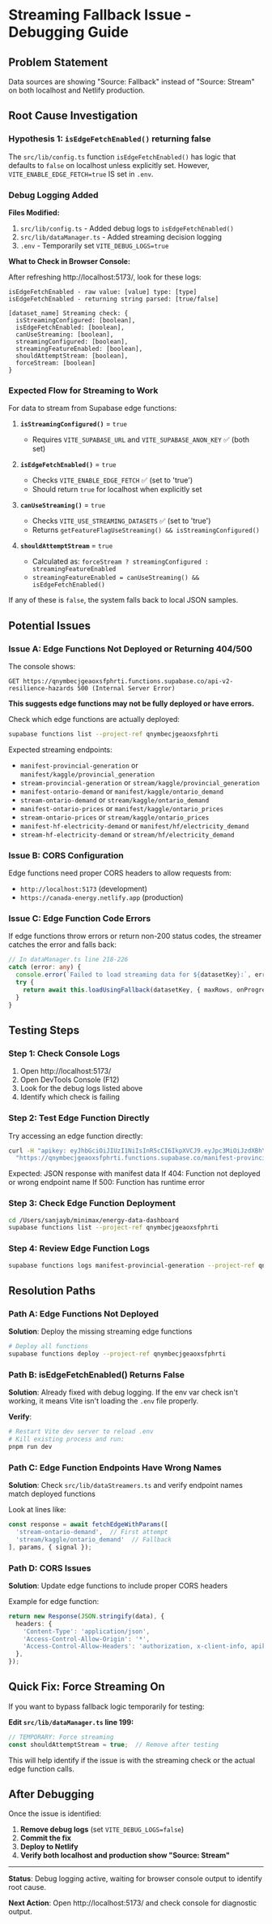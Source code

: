 # Streaming Fallback Issue - Debugging Guide

## Problem Statement

Data sources are showing "Source: Fallback" instead of "Source: Stream" on both localhost and Netlify production.

## Root Cause Investigation

### Hypothesis 1: `isEdgeFetchEnabled()` returning false
The `src/lib/config.ts` function `isEdgeFetchEnabled()` has logic that defaults to `false` on localhost unless explicitly set. However, `VITE_ENABLE_EDGE_FETCH=true` IS set in `.env`.

### Debug Logging Added

**Files Modified:**
1. `src/lib/config.ts` - Added debug logs to `isEdgeFetchEnabled()`
2. `src/lib/dataManager.ts` - Added streaming decision logging
3. `.env` - Temporarily set `VITE_DEBUG_LOGS=true`

**What to Check in Browser Console:**

After refreshing http://localhost:5173/, look for these logs:

```
isEdgeFetchEnabled - raw value: [value] type: [type]
isEdgeFetchEnabled - returning string parsed: [true/false]

[dataset_name] Streaming check: {
  isStreamingConfigured: [boolean],
  isEdgeFetchEnabled: [boolean],
  canUseStreaming: [boolean],
  streamingConfigured: [boolean],
  streamingFeatureEnabled: [boolean],
  shouldAttemptStream: [boolean],
  forceStream: [boolean]
}
```

### Expected Flow for Streaming to Work

For data to stream from Supabase edge functions:

1. **`isStreamingConfigured()`** = `true`
   - Requires `VITE_SUPABASE_URL` and `VITE_SUPABASE_ANON_KEY` ✅ (both set)

2. **`isEdgeFetchEnabled()`** = `true`
   - Checks `VITE_ENABLE_EDGE_FETCH` ✅ (set to 'true')
   - Should return `true` for localhost when explicitly set

3. **`canUseStreaming()`** = `true`
   - Checks `VITE_USE_STREAMING_DATASETS` ✅ (set to 'true')
   - Returns `getFeatureFlagUseStreaming() && isStreamingConfigured()`

4. **`shouldAttemptStream`** = `true`
   - Calculated as: `forceStream ? streamingConfigured : streamingFeatureEnabled`
   - `streamingFeatureEnabled = canUseStreaming() && isEdgeFetchEnabled()`

If any of these is `false`, the system falls back to local JSON samples.

## Potential Issues

### Issue A: Edge Functions Not Deployed or Returning 404/500

The console shows:
```
GET https://qnymbecjgeaoxsfphrti.functions.supabase.co/api-v2-resilience-hazards 500 (Internal Server Error)
```

**This suggests edge functions may not be fully deployed or have errors.**

Check which edge functions are actually deployed:
```bash
supabase functions list --project-ref qnymbecjgeaoxsfphrti
```

Expected streaming endpoints:
- `manifest-provincial-generation` or `manifest/kaggle/provincial_generation`
- `stream-provincial-generation` or `stream/kaggle/provincial_generation`
- `manifest-ontario-demand` or `manifest/kaggle/ontario_demand`
- `stream-ontario-demand` or `stream/kaggle/ontario_demand`
- `manifest-ontario-prices` or `manifest/kaggle/ontario_prices`
- `stream-ontario-prices` or `stream/kaggle/ontario_prices`
- `manifest-hf-electricity-demand` or `manifest/hf/electricity_demand`
- `stream-hf-electricity-demand` or `stream/hf/electricity_demand`

### Issue B: CORS Configuration

Edge functions need proper CORS headers to allow requests from:
- `http://localhost:5173` (development)
- `https://canada-energy.netlify.app` (production)

### Issue C: Edge Function Code Errors

If edge functions throw errors or return non-200 status codes, the streamer catches the error and falls back:

```typescript
// In dataManager.ts line 218-226
catch (error: any) {
  console.error(`Failed to load streaming data for ${datasetKey}:`, error);
  try {
    return await this.loadUsingFallback(datasetKey, { maxRows, onProgress, onStatusChange });
  }
}
```

## Testing Steps

### Step 1: Check Console Logs
1. Open http://localhost:5173/
2. Open DevTools Console (F12)
3. Look for the debug logs listed above
4. Identify which check is failing

### Step 2: Test Edge Function Directly

Try accessing an edge function directly:

```bash
curl -H "apikey: eyJhbGciOiJIUzI1NiIsInR5cCI6IkpXVCJ9.eyJpc3MiOiJzdXBhYmFzZSIsInJlZiI6InFueW1iZWNqZ2Vhb3hzZnBocnRpIiwicm9sZSI6ImFub24iLCJpYXQiOjE3NTYwMTczNjEsImV4cCI6MjA3MTU5MzM2MX0.6wAWe5GdKzTOjVa0eUVhDJ4IwczseO9A83uwXlDg0DU" \
  "https://qnymbecjgeaoxsfphrti.functions.supabase.co/manifest-provincial-generation"
```

Expected: JSON response with manifest data
If 404: Function not deployed or wrong endpoint name
If 500: Function has runtime error

### Step 3: Check Edge Function Deployment

```bash
cd /Users/sanjayb/minimax/energy-data-dashboard
supabase functions list --project-ref qnymbecjgeaoxsfphrti
```

### Step 4: Review Edge Function Logs

```bash
supabase functions logs manifest-provincial-generation --project-ref qnymbecjgeaoxsfphrti
```

## Resolution Paths

### Path A: Edge Functions Not Deployed
**Solution**: Deploy the missing streaming edge functions

```bash
# Deploy all functions
supabase functions deploy --project-ref qnymbecjgeaoxsfphrti
```

### Path B: isEdgeFetchEnabled() Returns False
**Solution**: Already fixed with debug logging. If the env var check isn't working, it means Vite isn't loading the `.env` file properly.

**Verify**:
```bash
# Restart Vite dev server to reload .env
# Kill existing process and run:
pnpm run dev
```

### Path C: Edge Function Endpoints Have Wrong Names
**Solution**: Check `src/lib/dataStreamers.ts` and verify endpoint names match deployed functions

Look at lines like:
```typescript
const response = await fetchEdgeWithParams([
  'stream-ontario-demand',  // First attempt
  'stream/kaggle/ontario_demand'  // Fallback
], params, { signal });
```

### Path D: CORS Issues
**Solution**: Update edge functions to include proper CORS headers

Example for edge function:
```typescript
return new Response(JSON.stringify(data), {
  headers: {
    'Content-Type': 'application/json',
    'Access-Control-Allow-Origin': '*',
    'Access-Control-Allow-Headers': 'authorization, x-client-info, apikey, content-type',
  },
});
```

## Quick Fix: Force Streaming On

If you want to bypass fallback logic temporarily for testing:

**Edit `src/lib/dataManager.ts` line 199:**
```typescript
// TEMPORARY: Force streaming
const shouldAttemptStream = true;  // Remove after testing
```

This will help identify if the issue is with the streaming check or the actual edge function calls.

## After Debugging

Once the issue is identified:

1. **Remove debug logs** (set `VITE_DEBUG_LOGS=false`)
2. **Commit the fix**
3. **Deploy to Netlify**
4. **Verify both localhost and production show "Source: Stream"**

---

**Status**: Debug logging active, waiting for browser console output to identify root cause.

**Next Action**: Open http://localhost:5173/ and check console for diagnostic output.
